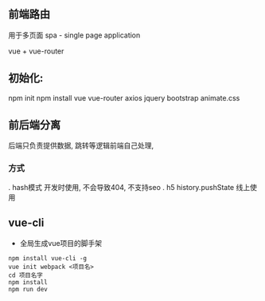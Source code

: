 ## 前端路由

用于多页面
spa - single page application

vue + vue-router

## 初始化:
npm init
npm install vue vue-router axios jquery bootstrap animate.css

## 前后端分离
后端只负责提供数据, 跳转等逻辑前端自己处理,
### 方式
. hash模式      开发时使用, 不会导致404, 不支持seo
. h5 history.pushState      线上使用

## vue-cli
- 全局生成vue项目的脚手架

```
npm install vue-cli -g
vue init webpack <项目名>
cd 项目名字
npm install
npm run dev
```